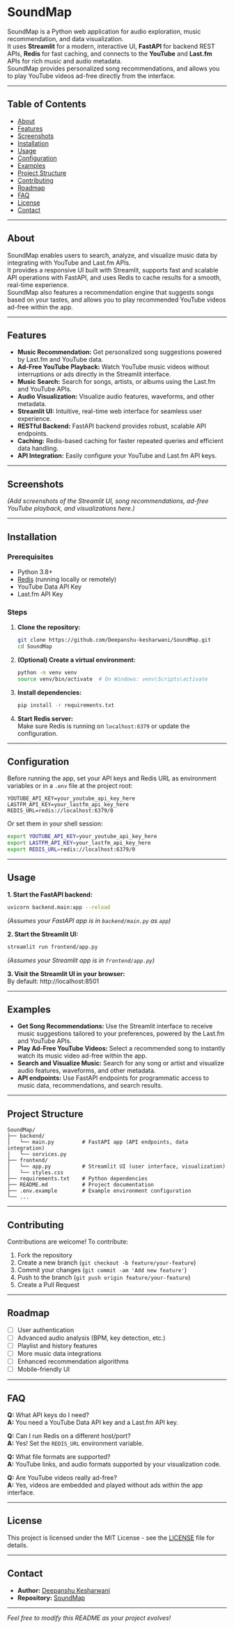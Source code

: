 # SoundMap

SoundMap is a Python web application for audio exploration, music recommendation, and data visualization.  
It uses **Streamlit** for a modern, interactive UI, **FastAPI** for backend REST APIs, **Redis** for fast caching, and connects to the **YouTube** and **Last.fm** APIs for rich music and audio metadata.  
SoundMap provides personalized song recommendations, and allows you to play YouTube videos ad-free directly from the interface.

---

## Table of Contents

- [About](#about)
- [Features](#features)
- [Screenshots](#screenshots)
- [Installation](#installation)
- [Usage](#usage)
- [Configuration](#configuration)
- [Examples](#examples)
- [Project Structure](#project-structure)
- [Contributing](#contributing)
- [Roadmap](#roadmap)
- [FAQ](#faq)
- [License](#license)
- [Contact](#contact)

---

## About

SoundMap enables users to search, analyze, and visualize music data by integrating with YouTube and Last.fm APIs.  
It provides a responsive UI built with Streamlit, supports fast and scalable API operations with FastAPI, and uses Redis to cache results for a smooth, real-time experience.  
SoundMap also features a recommendation engine that suggests songs based on your tastes, and allows you to play recommended YouTube videos ad-free within the app.

---

## Features

- **Music Recommendation:** Get personalized song suggestions powered by Last.fm and YouTube data.
- **Ad-Free YouTube Playback:** Watch YouTube music videos without interruptions or ads directly in the Streamlit interface.
- **Music Search:** Search for songs, artists, or albums using the Last.fm and YouTube APIs.
- **Audio Visualization:** Visualize audio features, waveforms, and other metadata.
- **Streamlit UI:** Intuitive, real-time web interface for seamless user experience.
- **RESTful Backend:** FastAPI backend provides robust, scalable API endpoints.
- **Caching:** Redis-based caching for faster repeated queries and efficient data handling.
- **API Integration:** Easily configure your YouTube and Last.fm API keys.

---

## Screenshots

*(Add screenshots of the Streamlit UI, song recommendations, ad-free YouTube playback, and visualizations here.)*

---

## Installation

### Prerequisites

- Python 3.8+
- [Redis](https://redis.io/download) (running locally or remotely)
- YouTube Data API Key
- Last.fm API Key

### Steps

1. **Clone the repository:**
    ```bash
    git clone https://github.com/Deepanshu-kesharwani/SoundMap.git
    cd SoundMap
    ```

2. **(Optional) Create a virtual environment:**
    ```bash
    python -m venv venv
    source venv/bin/activate  # On Windows: venv\Scripts\activate
    ```

3. **Install dependencies:**
    ```bash
    pip install -r requirements.txt
    ```

4. **Start Redis server:**  
   Make sure Redis is running on `localhost:6379` or update the configuration.

---

## Configuration

Before running the app, set your API keys and Redis URL as environment variables or in a `.env` file at the project root:

```
YOUTUBE_API_KEY=your_youtube_api_key_here
LASTFM_API_KEY=your_lastfm_api_key_here
REDIS_URL=redis://localhost:6379/0
```

Or set them in your shell session:

```bash
export YOUTUBE_API_KEY=your_youtube_api_key_here
export LASTFM_API_KEY=your_lastfm_api_key_here
export REDIS_URL=redis://localhost:6379/0
```

---

## Usage

**1. Start the FastAPI backend:**
```bash
uvicorn backend.main:app --reload
```
*(Assumes your FastAPI app is in `backend/main.py` as `app`)*

**2. Start the Streamlit UI:**
```bash
streamlit run frontend/app.py
```
*(Assumes your Streamlit app is in `frontend/app.py`)*

**3. Visit the Streamlit UI in your browser:**  
By default: http://localhost:8501

---

## Examples

- **Get Song Recommendations:** Use the Streamlit interface to receive music suggestions tailored to your preferences, powered by the Last.fm and YouTube APIs.
- **Play Ad-Free YouTube Videos:** Select a recommended song to instantly watch its music video ad-free within the app.
- **Search and Visualize Music:** Search for any song or artist and visualize audio features, waveforms, and other metadata.
- **API endpoints:** Use FastAPI endpoints for programmatic access to music data, recommendations, and search results.

---

## Project Structure

```plaintext
SoundMap/
├── backend/
│   └── main.py         # FastAPI app (API endpoints, data integration)
│   └── services.py  
├── frontend/
│   └── app.py          # Streamlit UI (user interface, visualization)
│   └── styles.css  
├── requirements.txt    # Python dependencies
├── README.md           # Project documentation
├── .env.example        # Example environment configuration
└── ...
```

---

## Contributing

Contributions are welcome! To contribute:

1. Fork the repository
2. Create a new branch (`git checkout -b feature/your-feature`)
3. Commit your changes (`git commit -am 'Add new feature'`)
4. Push to the branch (`git push origin feature/your-feature`)
5. Create a Pull Request

---

## Roadmap

- [ ] User authentication
- [ ] Advanced audio analysis (BPM, key detection, etc.)
- [ ] Playlist and history features
- [ ] More music data integrations
- [ ] Enhanced recommendation algorithms
- [ ] Mobile-friendly UI

---

## FAQ

**Q:** What API keys do I need?  
**A:** You need a YouTube Data API key and a Last.fm API key.

**Q:** Can I run Redis on a different host/port?  
**A:** Yes! Set the `REDIS_URL` environment variable.

**Q:** What file formats are supported?  
**A:** YouTube links, and audio formats supported by your visualization code.

**Q:** Are YouTube videos really ad-free?  
**A:** Yes, videos are embedded and played without ads within the app interface.

---

## License

This project is licensed under the MIT License - see the [LICENSE](LICENSE) file for details.

---

## Contact

- **Author:** [Deepanshu Kesharwani](https://github.com/Deepanshu-kesharwani)
- **Repository:** [SoundMap](https://github.com/Deepanshu-kesharwani/SoundMap)

---

*Feel free to modify this README as your project evolves!*
